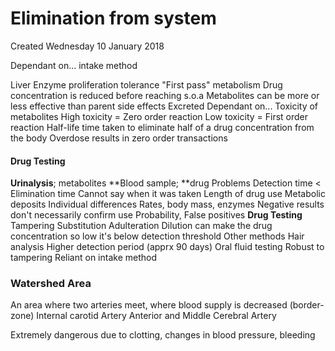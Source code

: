 # Elimination from system
Created Wednesday 10 January 2018

Dependant on...
intake method
	
Liver
Enzyme proliferation
tolerance
"First pass" metabolism
Drug concentration is reduced before reaching s.o.a
Metabolites can be more or less effective than parent
side effects
Excreted
Dependant on...
Toxicity of metabolites
High toxicity = Zero order reaction
Low toxicity = First order reaction
Half-life
time taken to eliminate half of a drug concentration from the body
Overdose results in zero order transactions


#### Drug Testing
**Urinalysis**; metabolites
**Blood sample; **drug
Problems
Detection time < Elimination time
Cannot say when it was taken
Length of drug use
Metabolic deposits
Individual differences
Rates, body mass, enzymes
Negative results don't necessarily confirm use
Probability, False positives
**Drug Testing**
Tampering
Substitution
Adulteration
Dilution
can make the drug concentration so low it's below detection threshold
Other methods
Hair analysis
Higher detection period (apprx 90 days)
Oral fluid testing
Robust to tampering
Reliant on intake method
			

### Watershed Area
 An area where two arteries meet, where blood supply is decreased (border-zone)
Internal carotid Artery
Anterior and Middle Cerebral Artery

Extremely dangerous due to clotting, changes in blood pressure, bleeding



